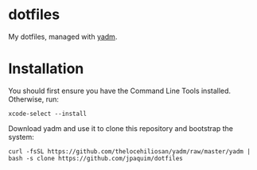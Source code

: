 # dotfiles

My dotfiles, managed with [yadm](https://thelocehiliosan.github.io/yadm/).

# Installation

You should first ensure you have the Command Line Tools installed. Otherwise, run:
```
xcode-select --install
```

Download yadm and use it to clone this repository and bootstrap the system:
```
curl -fsSL https://github.com/thelocehiliosan/yadm/raw/master/yadm | bash -s clone https://github.com/jpaquim/dotfiles
```
